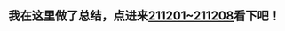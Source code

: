 ## 我在这里做了总结，点进来[211201~211208](https://github.com/Bin-gao/MyLeetcodeTrip/tree/master/daycode/211201%7E2111208)看下吧！


